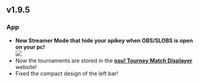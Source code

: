 ## v1.9.5
### App
- **New Streamer Mode that hide your apikey when OBS/SLOBS is open on your pc!**
  <br><img src="https://akinariosu.s-ul.eu/JwzexWxm">
- Now the tournaments are stored in the **[osu! Tourney Match Displayer](https://otmd.app)** website!
- Fixed the compact design of the left bar!
